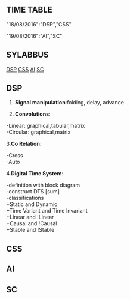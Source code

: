 

## TIME TABLE

"18/08/2016":"DSP","CSS"

"19/08/2016":"AI","SC"

## SYLABBUS
[DSP](https://github.com/FrCRCECompsInterns/Final-Year-Computers/blob/master/unit_test_one.md#dsp)
[CSS](https://github.com/FrCRCECompsInterns/Final-Year-Computers/blob/master/unit_test_one.md#css)
[AI](https://github.com/FrCRCECompsInterns/Final-Year-Computers/blob/master/unit_test_one.md#ai)
[SC](https://github.com/FrCRCECompsInterns/Final-Year-Computers/blob/master/unit_test_one.md#sc)

## DSP
1. __Signal manipulation__:folding, delay, advance

2. __Convolutions__:

  -Linear: graphical,tabular,matrix<br/>
  -Circular: graphical,matrix

3.__Co Relation__:

  -Cross<br/>
  -Auto

4.__Digital Time System__:

  -definition with block diagram<br/>
  -construct DTS [sum]<br/>
  -classifications<br/>
    +Static and Dynamic<br/>
    +Time Variant and Time Invariant<br/>
    +Linear and !Linear<br/>
    +Causal and !Causal<br/>
    +Stable and !Stable<br/>

## CSS

## AI

## SC
